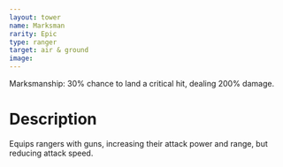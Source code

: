 ```yaml
---
layout: tower
name: Marksman
rarity: Epic  
type: ranger
target: air & ground
image: 
---
```


Marksmanship: 30% chance to land a critical hit, dealing 200% damage.

# Description

Equips rangers with guns, increasing their attack power and range, but reducing attack speed.
